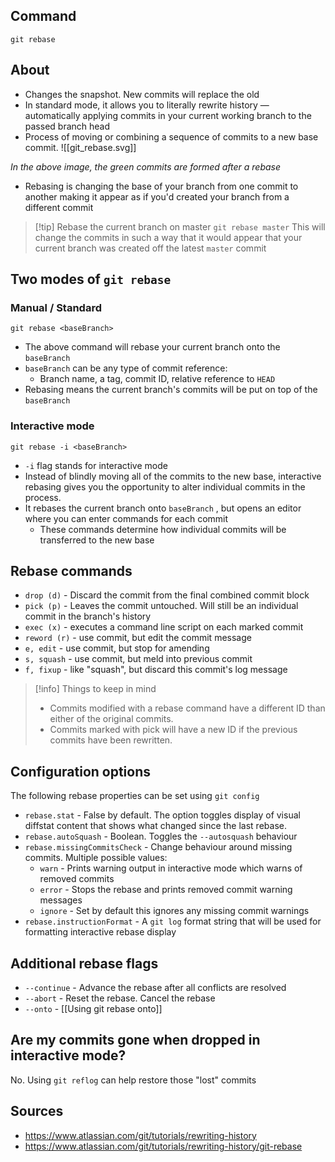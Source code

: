 ## Command
`git rebase`

## About
- Changes the snapshot. New commits will replace the old
- In standard mode, it allows you to literally rewrite history — automatically applying commits in your current working branch to the passed branch head
- Process of moving or combining a sequence of commits to a new base commit. 
![[git_rebase.svg]]

*In the above image, the green commits are formed after a rebase*

- Rebasing is changing the base of your branch from one commit to another making it appear as if you'd created your branch from a different commit

> [!tip] Rebase the current branch on master
> `git rebase master`
> This will change the commits in such a way that it would appear that your current branch was created off the latest `master` commit

## Two modes of `git rebase`
### Manual / Standard
```git
git rebase <baseBranch>
```
- The above command will rebase your current branch onto the `baseBranch`
- `baseBranch` can be any type of commit reference:
	- Branch name, a tag, commit ID, relative reference to `HEAD`
- Rebasing means the current branch's commits will be put on top of the `baseBranch`

### Interactive mode
```git
git rebase -i <baseBranch>
```
- `-i` flag stands for interactive mode
- Instead of blindly moving all of the commits to the new base, interactive rebasing gives you the opportunity to alter individual commits in the process.
- It rebases the current branch onto `baseBranch` , but opens an editor where you can enter commands for each commit
	- These commands determine how individual commits will be transferred to the new base
	
## Rebase commands
- `drop (d)` - Discard the commit from the final combined commit block
- `pick (p)` - Leaves the commit untouched. Will still be an individual commit in the branch's history
- `exec (x)` - executes a command line script on each marked commit
- `reword (r)` - use commit, but edit the commit message
- `e, edit` - use commit, but stop for amending 
- `s, squash` - use commit, but meld into previous commit
- `f, fixup` - like "squash", but discard this commit's log message


> [!info] Things to keep in mind
> - Commits modified with a rebase command have a different ID than either of the original commits.
> - Commits marked with pick will have a new ID if the previous commits have been rewritten.


## Configuration options
The following rebase properties can be set using `git config`
- `rebase.stat` - False by default. The option toggles display of visual diffstat content that shows what changed since the last rebase.
- `rebase.autoSquash` - Boolean. Toggles the `--autosquash` behaviour
- `rebase.missingCommitsCheck` - Change behaviour around missing commits. Multiple possible values:
	- `warn` - Prints warning output in interactive mode which warns of removed commits
	- `error` - Stops the rebase and prints removed commit warning messages
	- `ignore` - Set by default this ignores any missing commit warnings
- `rebase.instructionFormat` - A `git log` format string that will be used for formatting interactive rebase display

## Additional rebase flags
- `--continue` - Advance the rebase after all conflicts are resolved
- `--abort` - Reset the rebase. Cancel the rebase
- `--onto` - [[Using git rebase onto]]

## Are my commits gone when dropped in interactive mode?
No. Using `git reflog` can help restore those "lost" commits

## Sources
- https://www.atlassian.com/git/tutorials/rewriting-history
- https://www.atlassian.com/git/tutorials/rewriting-history/git-rebase